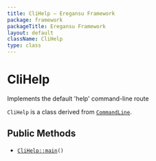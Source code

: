 ```yaml
---
title: CliHelp — Eregansu Framework
package: framework
packageTitle: Eregansu Framework
layout: default
className: CliHelp
type: class
---
```


# CliHelp

Implements the default 'help' command-line route

<code>CliHelp</code> is a class derived from <code><a href="CommandLine">CommandLine</a></code>.

## Public Methods

* <code><a href="CliHelp%3A%3Amain">CliHelp::main</a>()</code>

